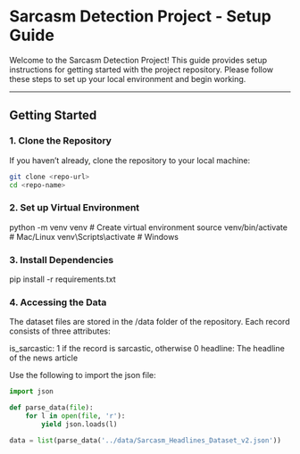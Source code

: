 # Sarcasm Detection Project - Setup Guide

Welcome to the Sarcasm Detection Project! This guide provides setup instructions for getting started with the project repository. Please follow these steps to set up your local environment and begin working.

---


## Getting Started

### 1. Clone the Repository

If you haven’t already, clone the repository to your local machine:

```bash
git clone <repo-url>
cd <repo-name>
```

### 2. Set up Virtual Environment

python -m venv venv  # Create virtual environment
source venv/bin/activate  # Mac/Linux
venv\Scripts\activate  # Windows


### 3. Install Dependencies

pip install -r requirements.txt


### 4. Accessing the Data

The dataset files are stored in the /data folder of the repository.
Each record consists of three attributes:

is_sarcastic: 1 if the record is sarcastic, otherwise 0
headline: The headline of the news article

Use the following to import the json file:

```python
import json

def parse_data(file):
    for l in open(file, 'r'):
        yield json.loads(l)

data = list(parse_data('../data/Sarcasm_Headlines_Dataset_v2.json'))
```
